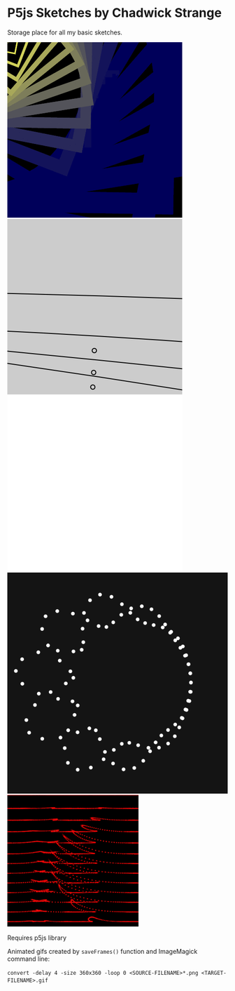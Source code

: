 # P5js Sketches by Chadwick Strange

Storage place for all my basic sketches.

![18MAR2017](18MAR2017/18MAR2017-animated.gif)
![19MAR2017](19MAR2017/19MAR2017-animated.gif)
![20MAR2017](20MAR2017/20MAR2017-animated.gif)
![21MAR2017](21MAR2017/21MAR2017-animated.gif)
![22MAR2017](22MAR2017/22MAR2017-animated.gif)

Requires p5js library

Animated gifs created by `saveFrames()` function and ImageMagick command line:

`convert -delay 4 -size 360x360 -loop 0 <SOURCE-FILENAME>*.png <TARGET-FILENAME>.gif`

